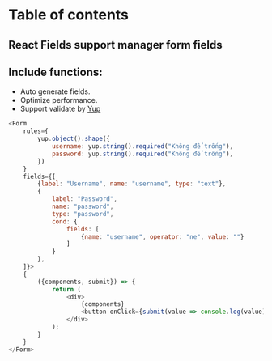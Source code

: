 # Table of contents

## React Fields support manager form fields

## Include functions:
- Auto generate fields.
- Optimize performance.
- Support validate by [Yup](https://www.npmjs.com/package/yup)

```javascript
<Form
    rules={
        yup.object().shape({
            username: yup.string().required("Không để trống"),
            password: yup.string().required("Không để trống"),
        })
    }
    fields={[
        {label: "Username", name: "username", type: "text"},
        {
            label: "Password",
            name: "password",
            type: "password",
            cond: {
                fields: [
                    {name: "username", operator: "ne", value: ""}
                ]
            }
        },
    ]}>
    {
        ({components, submit}) => {
            return (
                <div>
                    {components}
                    <button onClick={submit(value => console.log(value))}>Click</button>
                </div>
            );
        }
    }
</Form>
```
